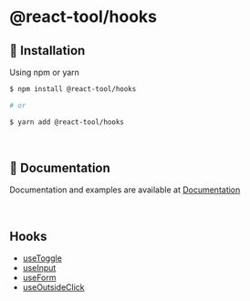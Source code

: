 # @react-tool/hooks

## 🔧 Installation

Using npm or yarn

```bash
$ npm install @react-tool/hooks

# or

$ yarn add @react-tool/hooks
```

<br />

## 📝 Documentation

Documentation and examples are available at [Documentation]()

<br />

## Hooks

- [useToggle]()
- [useInput]()
- [useForm]()
- [useOutsideClick]()
